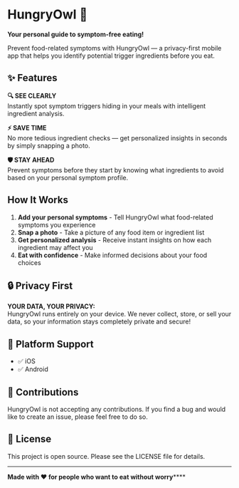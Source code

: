 # HungryOwl 🦉

**Your personal guide to symptom-free eating!**

Prevent food-related symptoms with HungryOwl — a privacy-first mobile app that helps you identify potential trigger ingredients before you eat.

## ✨ Features

**🔍 SEE CLEARLY**  
Instantly spot symptom triggers hiding in your meals with intelligent ingredient analysis.

**⚡ SAVE TIME**  
No more tedious ingredient checks — get personalized insights in seconds by simply snapping a photo.

**🛡️ STAY AHEAD**  
Prevent symptoms before they start by knowing what ingredients to avoid based on your personal symptom profile.

## How It Works

1. **Add your personal symptoms** - Tell HungryOwl what food-related symptoms you experience
2. **Snap a photo** - Take a picture of any food item or ingredient list
3. **Get personalized analysis** - Receive instant insights on how each ingredient may affect you
4. **Eat with confidence** - Make informed decisions about your food choices

## 🔒 Privacy First

**YOUR DATA, YOUR PRIVACY:**  
HungryOwl runs entirely on your device. We never collect, store, or sell your data, so your information stays completely private and secure!

## 📱 Platform Support

- ✅ iOS
- ✅ Android


## 💬 Contributions

HungryOwl is not accepting any contributions. If you find a bug and would like to create an issue, please feel free to do so.

## 📄 License

This project is open source. Please see the LICENSE file for details.

---

**Made with ❤️ for people who want to eat without worry******
